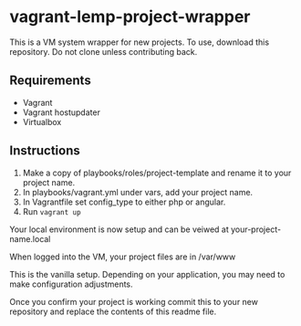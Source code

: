 # vagrant-lemp-project-wrapper
This is a VM system wrapper for new projects. To use, download this repository. Do not clone unless contributing back.

## Requirements
- Vagrant
- Vagrant hostupdater
- Virtualbox

## Instructions
1. Make a copy of playbooks/roles/project-template and rename it to your project name.
2. In playbooks/vagrant.yml under vars, add your project name.
3. In Vagrantfile set config_type to either php or angular.
4. Run `vagrant up`

Your local environment is now setup and can be veiwed at your-project-name.local

When logged into the VM, your project files are in /var/www

This is the vanilla setup. Depending on your application, you may need to make
configuration adjustments.

Once you confirm your project is working commit this to your new repository and
replace the contents of this readme file.
